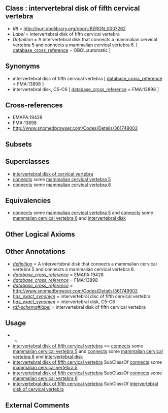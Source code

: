
## Class : intervertebral disk of fifth cervical vertebra

 * *IRI* = http://purl.obolibrary.org/obo/UBERON_0007262
 * *Label* = intervertebral disk of fifth cervical vertebra
 * *Definition* = A intervertebral disk that connects a mammalian cervical vertebra 5 and connects a mammalian cervical vertebra 6. [ [database_cross_reference](../../ef/oboInOwl#hasDbXref.md) = OBOL:automatic ]

## Synonyms

 * intervertebral disc of fifth cervical vertebra [ [database_cross_reference](../../ef/oboInOwl#hasDbXref.md) = FMA:13898 ]
 * intervertebral disk, C5-C6 [ [database_cross_reference](../../ef/oboInOwl#hasDbXref.md) = FMA:13898 ]

## Cross-references

 * EMAPA:19428
 * FMA:13898
 * http://www.snomedbrowser.com/Codes/Details/361749002

## Subsets


## Superclasses

 * [intervertebral disk of cervical vertebra](../../UBERON/52/UBERON_0007252.md)
 * [connects](../../RO/76/RO_0002176.md) some [mammalian cervical vertebra 5](../../UBERON/14/UBERON_0004614.md)
 * [connects](../../RO/76/RO_0002176.md) some [mammalian cervical vertebra 6](../../UBERON/15/UBERON_0004615.md)

## Equivalencies

 * [connects](../../RO/76/RO_0002176.md) some [mammalian cervical vertebra 5](../../UBERON/14/UBERON_0004614.md) and [connects](../../RO/76/RO_0002176.md) some [mammalian cervical vertebra 6](../../UBERON/15/UBERON_0004615.md) and [intervertebral disk](../../UBERON/66/UBERON_0001066.md)

## Other Logical Axioms


## Other Annotations

 * *[definition](../../IAO/15/IAO_0000115.md)* = A intervertebral disk that connects a mammalian cervical vertebra 5 and connects a mammalian cervical vertebra 6.
 * *[database_cross_reference](../../ef/oboInOwl#hasDbXref.md)* = EMAPA:19428
 * *[database_cross_reference](../../ef/oboInOwl#hasDbXref.md)* = FMA:13898
 * *[database_cross_reference](../../ef/oboInOwl#hasDbXref.md)* = http://www.snomedbrowser.com/Codes/Details/361749002
 * *[has_exact_synonym](../../ym/oboInOwl#hasExactSynonym.md)* = intervertebral disc of fifth cervical vertebra
 * *[has_exact_synonym](../../ym/oboInOwl#hasExactSynonym.md)* = intervertebral disk, C5-C6
 * *[rdf-schema#label](../../el/rdf-schema#label.md)* = intervertebral disk of fifth cervical vertebra

## Usage

 * -
 * [intervertebral disk of fifth cervical vertebra](../../UBERON/62/UBERON_0007262.md) == [connects](../../RO/76/RO_0002176.md) some [mammalian cervical vertebra 5](../../UBERON/14/UBERON_0004614.md) and [connects](../../RO/76/RO_0002176.md) some [mammalian cervical vertebra 6](../../UBERON/15/UBERON_0004615.md) and [intervertebral disk](../../UBERON/66/UBERON_0001066.md)
 * [intervertebral disk of fifth cervical vertebra](../../UBERON/62/UBERON_0007262.md) SubClassOf [connects](../../RO/76/RO_0002176.md) some [mammalian cervical vertebra 5](../../UBERON/14/UBERON_0004614.md)
 * [intervertebral disk of fifth cervical vertebra](../../UBERON/62/UBERON_0007262.md) SubClassOf [connects](../../RO/76/RO_0002176.md) some [mammalian cervical vertebra 6](../../UBERON/15/UBERON_0004615.md)
 * [intervertebral disk of fifth cervical vertebra](../../UBERON/62/UBERON_0007262.md) SubClassOf [intervertebral disk of cervical vertebra](../../UBERON/52/UBERON_0007252.md)

## External Comments

